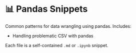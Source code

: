 # 📊 Pandas Snippets

Common patterns for data wrangling using pandas. Includes:

- Handling problematic CSV with pandas

Each file is a self-contained `.md` or `.ipynb` snippet.
